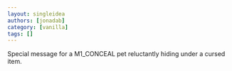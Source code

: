 ```yaml
---
layout: singleidea
authors: [jonadab]
category: [vanilla]
tags: []
---
```

Special message for a M1_CONCEAL pet reluctantly hiding under a cursed item.
